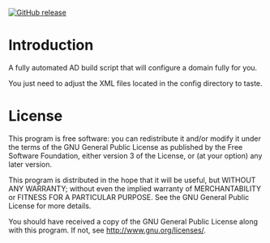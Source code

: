 [![GitHub release](https://img.shields.io/github/release/qubyte/rubidium.svg?maxAge=2592000)]()

# Introduction

A fully automated AD build script that will configure a domain fully for you.

You just need to adjust the XML files located in the config directory to taste.


# License

This program is free software: you can redistribute it and/or modify
it under the terms of the GNU General Public License as published by
the Free Software Foundation, either version 3 of the License, or
(at your option) any later version.

This program is distributed in the hope that it will be useful,
but WITHOUT ANY WARRANTY; without even the implied warranty of
MERCHANTABILITY or FITNESS FOR A PARTICULAR PURPOSE.  See the
GNU General Public License for more details.

You should have received a copy of the GNU General Public License
along with this program.  If not, see http://www.gnu.org/licenses/.